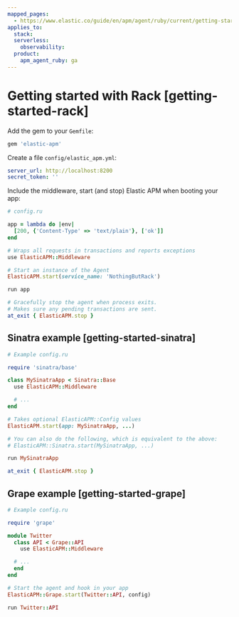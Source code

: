```yaml
---
mapped_pages:
  - https://www.elastic.co/guide/en/apm/agent/ruby/current/getting-started-rack.html
applies_to:
  stack:
  serverless:
    observability:
  product:
    apm_agent_ruby: ga
---
```


# Getting started with Rack [getting-started-rack]

Add the gem to your `Gemfile`:

```ruby
gem 'elastic-apm'
```

Create a file `config/elastic_apm.yml`:

```yaml
server_url: http://localhost:8200
secret_token: ''
```

Include the middleware, start (and stop) Elastic APM when booting your app:

```ruby
# config.ru

app = lambda do |env|
  [200, {'Content-Type' => 'text/plain'}, ['ok']]
end

# Wraps all requests in transactions and reports exceptions
use ElasticAPM::Middleware

# Start an instance of the Agent
ElasticAPM.start(service_name: 'NothingButRack')

run app

# Gracefully stop the agent when process exits.
# Makes sure any pending transactions are sent.
at_exit { ElasticAPM.stop }
```


## Sinatra example [getting-started-sinatra]

```ruby
# Example config.ru

require 'sinatra/base'

class MySinatraApp < Sinatra::Base
  use ElasticAPM::Middleware

  # ...
end

# Takes optional ElasticAPM::Config values
ElasticAPM.start(app: MySinatraApp, ...)

# You can also do the following, which is equivalent to the above:
# ElasticAPM::Sinatra.start(MySinatraApp, ...)

run MySinatraApp

at_exit { ElasticAPM.stop }
```


## Grape example [getting-started-grape]

```ruby
# Example config.ru

require 'grape'

module Twitter
  class API < Grape::API
    use ElasticAPM::Middleware

  # ...
  end
end

# Start the agent and hook in your app
ElasticAPM::Grape.start(Twitter::API, config)

run Twitter::API
```

